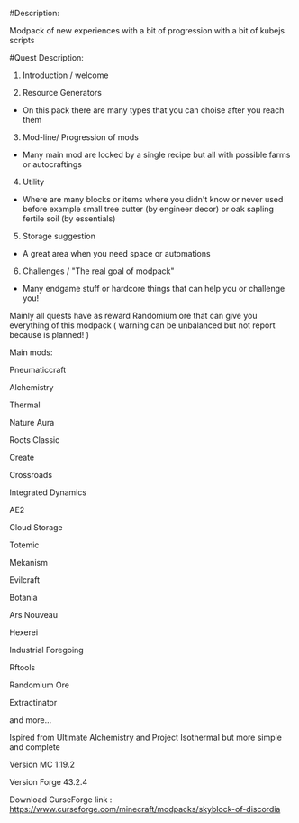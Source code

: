 #Description:

Modpack of new experiences with a bit of progression with a bit of kubejs scripts

#Quest Description:

1. Introduction / welcome


2. Resource Generators


  - On this pack there are many types that you can choise after you reach them


3. Mod-line/ Progression of mods


  - Many main mod are locked by a single recipe but all with possible farms or autocraftings


4. Utility


  - Where are many blocks or items where you didn't know or never used before example small tree cutter (by engineer decor) or oak sapling fertile soil (by essentials)


5. Storage suggestion 


  - A great area when you need space or automations


6. Challenges / "The real goal of modpack"


  - Many endgame stuff or hardcore things that can help you or challenge you!

 

Mainly all quests have as reward Randomium ore that can give you everything of this modpack ( warning can be unbalanced but not report because is planned! )

 

Main mods:

Pneumaticcraft

Alchemistry

Thermal

Nature Aura

Roots Classic

Create

Crossroads

Integrated Dynamics

AE2

Cloud Storage

Totemic

Mekanism

Evilcraft

Botania

Ars Nouveau

Hexerei

Industrial Foregoing

Rftools

Randomium Ore

Extractinator

and more...

 

 

Ispired from Ultimate Alchemistry and Project Isothermal but more simple and complete

Version MC 1.19.2

Version Forge 43.2.4

Download CurseForge link : https://www.curseforge.com/minecraft/modpacks/skyblock-of-discordia
